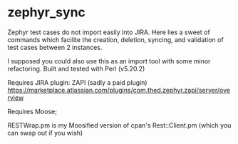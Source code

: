 # zephyr_sync

Zephyr test cases do not import easily into JIRA. Here lies a sweet of
commands which facilite the creation, deletion, syncing, and validation of
test cases between 2 instances.

I supposed you could also use this as an import tool with some minor
refactoring.
Built and tested with Perl (v5.20.2)

Requires JIRA plugin: ZAPI (sadly a paid plugin)
https://marketplace.atlassian.com/plugins/com.thed.zephyr.zapi/server/overview

Requires Moose;

RESTWrap.pm is my Moosified version of cpan's Rest::Client.pm (which you can swap
out if you wish)

